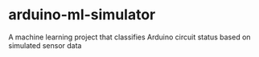 # arduino-ml-simulator
A machine learning project that classifies Arduino circuit status based on simulated sensor data
